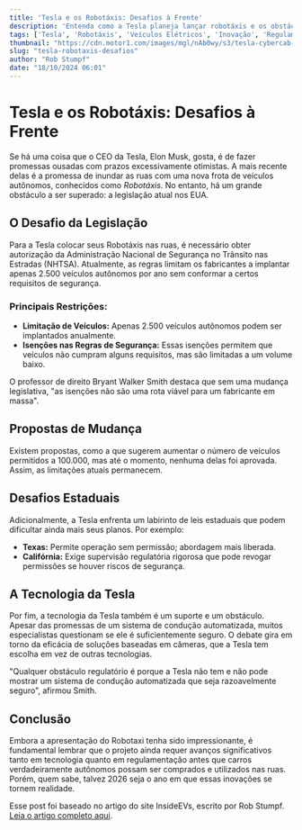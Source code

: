 ```yaml
---
title: 'Tesla e os Robotáxis: Desafios à Frente'
description: 'Entenda como a Tesla planeja lançar robotáxis e os obstáculos regulatórios.'
tags: ['Tesla', 'Robotáxis', 'Veículos Elétricos', 'Inovação', 'Regulamentação']
thumbnail: "https://cdn.motor1.com/images/mgl/nAb0wy/s3/tesla-cybercab-robotaxi-regulatory-hurdle-nhtsa.jpg"
slug: "tesla-robotaxis-desafios"
author: "Rob Stumpf"
date: "18/10/2024 06:01"
---
```


# Tesla e os Robotáxis: Desafios à Frente

Se há uma coisa que o CEO da Tesla, Elon Musk, gosta, é de fazer promessas ousadas com prazos excessivamente otimistas. A mais recente delas é a promessa de inundar as ruas com uma nova frota de veículos autônomos, conhecidos como *Robotáxis*. No entanto, há um grande obstáculo a ser superado: a legislação atual nos EUA.

## O Desafio da Legislação

Para a Tesla colocar seus Robotáxis nas ruas, é necessário obter autorização da Administração Nacional de Segurança no Trânsito nas Estradas (NHTSA). Atualmente, as regras limitam os fabricantes a implantar apenas 2.500 veículos autônomos por ano sem conformar a certos requisitos de segurança.

### Principais Restrições:
- **Limitação de Veículos:** Apenas 2.500 veículos autônomos podem ser implantados anualmente.
- **Isenções nas Regras de Segurança:** Essas isenções permitem que veículos não cumpram alguns requisitos, mas são limitadas a um volume baixo.

O professor de direito Bryant Walker Smith destaca que sem uma mudança legislativa, "as isenções não são uma rota viável para um fabricante em massa".

## Propostas de Mudança

Existem propostas, como a que sugerem aumentar o número de veículos permitidos a 100.000, mas até o momento, nenhuma delas foi aprovada. Assim, as limitações atuais permanecem.

## Desafios Estaduais

Adicionalmente, a Tesla enfrenta um labirinto de leis estaduais que podem dificultar ainda mais seus planos. Por exemplo:
- **Texas:** Permite operação sem permissão; abordagem mais liberada.
- **Califórnia:** Exige supervisão regulatória rigorosa que pode revogar permissões se houver riscos de segurança.

## A Tecnologia da Tesla

Por fim, a tecnologia da Tesla também é um suporte e um obstáculo. Apesar das promessas de um sistema de condução automatizada, muitos especialistas questionam se ele é suficientemente seguro. O debate gira em torno da eficácia de soluções baseadas em câmeras, que a Tesla tem escolha em vez de outras tecnologias.

"Qualquer obstáculo regulatório é porque a Tesla não tem e não pode mostrar um sistema de condução automatizada que seja razoavelmente seguro", afirmou Smith.

## Conclusão

Embora a apresentação do Robotaxi tenha sido impressionante, é fundamental lembrar que o projeto ainda requer avanços significativos tanto em tecnologia quanto em regulamentação antes que carros verdadeiramente autônomos possam ser comprados e utilizados nas ruas. Porém, quem sabe, talvez 2026 seja o ano em que essas inovações se tornem realidade.

Esse post foi baseado no artigo do site InsideEVs, escrito por Rob Stumpf. [Leia o artigo completo aqui](https://insideevs.com/news/737645/tesla-robotaxi-nhtsa-2500-avs/).